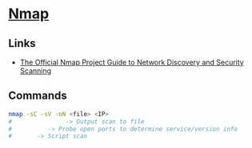 # [Nmap](https://nmap.org/)

## Links

- [The Official Nmap Project Guide to Network Discovery and Security Scanning](https://nmap.org/book/toc.html)

## Commands

```sh
nmap -sC -sV -oN <file> <IP>
#               -> Output scan to file
#          -> Probe open ports to determine service/version info
#       -> Script scan
```
